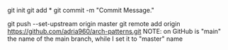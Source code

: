 git init
git add *
git commit -m "Commit Message."

git push --set-upstream origin master
git remote add origin https://github.com/adria960/arch-patterns.git
NOTE: on GitHub is "main" the name of the main branch, while I set it to "master" name
